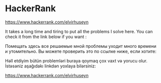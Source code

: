 # HackerRank
https://www.hackerrank.com/elvirhuseyn

It takes a long time and tiring to put all the problems I solve here. You can check it from the link below if you want :

Помещать здесь все решаемые мной проблемы уходит много времени и утомительно. Вы можете проверить это по ссылке ниже, если хотите:

Həll etdiyim bütün problemləri buraya qoymaq çox vaxt və yorucu olur. İstəsəniz aşağıdakı linkdən yoxlaya bilərsiniz:

https://www.hackerrank.com/elvirhuseyn
